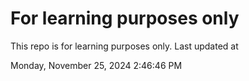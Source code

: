 # For learning purposes only
This repo is for learning purposes only.
Last updated at

Monday, November 25, 2024 2:46:46 PM

